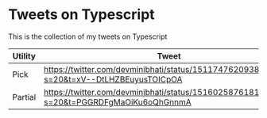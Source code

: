 # Tweets on Typescript

This is the collection of my tweets on Typescript

| Utility  | Tweet                                                                                       |
|----------|-------------------------------------------------------------------------------------------- |
| Pick     | https://twitter.com/devminibhati/status/1511747620938874880?s=20&t=xV--DtLHZBEuyusTOICpOA   |
| Partial  | https://twitter.com/devminibhati/status/1516025876181565440?s=20&t=PGGRDFgMaOiKu6oQhGnnmA   |
